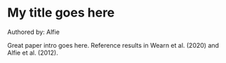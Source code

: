 # My title goes here

Authored by: Alfie

Great paper intro goes here. Reference results in Wearn et al. (2020) and Alfie et al. (2012).
 
